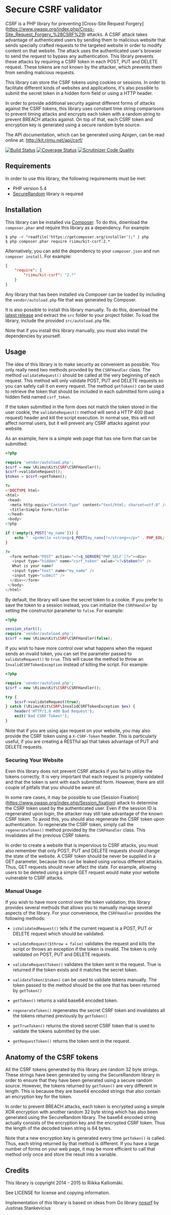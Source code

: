 # Secure CSRF validator #

*CSRF* is a PHP library for preventing [Cross-Site Request Forgery]
(https://www.owasp.org/index.php/Cross-Site_Request_Forgery_%28CSRF%29) attacks.
A CSRF attack takes advantage of authenticated users by sending them to
malicious website that sends specially crafted requests to the targeted website
in order to modify content on that website. The attack uses the authenticated
user's browser to send the request to bypass any authentication. This library
prevents these attacks by requiring a CSRF token in each POST, PUT and DELETE
request. These tokens are not known by the attacker, which prevents them from
sending malicious requests.

This library can store the CSRF tokens using cookies or sessions. In order to
facilitate different kinds of websites and applications, it's also possible to
submit the secret token in a hidden form field or using a HTTP header.

In order to provide additional security against different forms of attacks
against the CSRF tokens, this library uses constant time string comparisons to
prevent timing attacks and encrypts each token with a random string to prevent
BREACH attacks against. On top of that, each CSRF token and encryption key is
generated using a secure random byte source.

The API documentation, which can be generated using Apigen, can be read online
at: http://kit.riimu.net/api/csrf/

[![Build Status](https://img.shields.io/travis/Riimu/Kit-CSRF.svg?style=flat)](https://travis-ci.org/Riimu/Kit-CSRF)
[![Coverage Status](https://img.shields.io/coveralls/Riimu/Kit-CSRF.svg?style=flat)](https://coveralls.io/r/Riimu/Kit-CSRF?branch=master)
[![Scrutinizer Code Quality](https://img.shields.io/scrutinizer/g/Riimu/Kit-CSRF.svg?style=flat)](https://scrutinizer-ci.com/g/Riimu/Kit-CSRF/?branch=master)

## Requirements ##

In order to use this library, the following requirements must be met:

  * PHP version 5.4
  * [SecureRandom](https://github.com/Riimu/Kit-SecureRandom) library is required

## Installation ##

This library can be installed via [Composer](http://getcomposer.org/). To do
this, download the `composer.phar` and require this library as a dependency. For
example:

```
$ php -r "readfile('https://getcomposer.org/installer');" | php
$ php composer.phar require riimu/kit-csrf:2.*
```

Alternatively, you can add the dependency to your `composer.json` and run
`composer install`. For example:

```json
{
    "require": {
        "riimu/kit-csrf": "2.*"
    }
}
```

Any library that has been installed via Composer can be loaded by including the
`vendor/autoload.php` file that was generated by Composer.

It is also possible to install this library manually. To do this, download the
[latest release](https://github.com/Riimu/Kit-CSRF/releases/latest) and
extract the `src` folder to your project folder. To load the library, include
the provided `src/autoload.php` file.

Note that if you install this library manually, you must also install the
dependencies by yourself.

## Usage ##

The idea of this library is to make security as convenient as possible. You only
really need two methods provided by the `CSRFHandler` class. The method
`validateRequest()` should be called at the very beginning of each request. This
method will only validate POST, PUT and DELETE requests so you can safely call
it on every request. The method `getToken()` can be used to retrieve the token
that should be included in each submitted form using a hidden field named
`csrf_token`.

If the token submitted in the form does not match the token stored in the user
cookie, the `validateRequest()` method will send a HTTP 400 (bad request) header
and kill the script execution. In normal use, this will not affect normal users,
but it will prevent any CSRF attacks against your website.

As an example, here is a simple web page that has one form that can be
submitted:

```php
<?php

require 'vendor/autoload.php';
$csrf = new \Riimu\Kit\CSRF\CSRFHandler();
$csrf->validateRequest();
$token = $csrf->getToken();

?>
<!DOCTYPE html>
<html>
 <head>
  <meta http-equiv="Content-Type" content="text/html; charset=utf-8" />
  <title>Simple Form</title>
 </head>
 <body>
<?php

if (!empty($_POST['my_name'])) {
    echo "  <p>Hello <strong>$_POST[my_name]!</strong></p>" . PHP_EOL;
}

?>
  <form method="POST" action="<?=$_SERVER['PHP_SELF']?>"><div>
   <input type="hidden" name="csrf_token" value="<?=$token?>" />
   What is your name?
   <input type="text" name="my_name" />
   <input type="submit" />
  </div></form>
 </body>
</html>
```
 
By default, the library will save the secret token to a cookie. If you prefer
to save the token to a session instead, you can initialize the `CSRFHandler` by
setting the constructor parameter to `false`. For example:

```php
<?php

session_start();
require 'vendor/autoload.php';
$csrf = new \Riimu\Kit\CSRF\CSRFHandler(false);
```

If you wish to have more control over what happens when the request sends an
invalid token, you can set the parameter passed to `validateRequest()` to
`true`. This will cause the method to throw an `InvalidCSRFTokenException`
instead of killing the script. For example:

```php
<?php

require 'vendor/autoload.php';
$csrf = new \Riimu\Kit\CSRF\CSRFHandler();

try {
    $csrf->validateRequest(true);
} catch (\Riimu\Kit\CSRF\InvalidCSRFTokenException $ex) {
    header('HTTP/1.0 400 Bad Request');
    exit('Bad CSRF Token!');
}
```

Note that if you are using ajax request on your website, you may also provide
the CSRF token using a `X-CSRF-Token` header. This is particularly useful, if
you are creating a RESTful api that takes advantage of PUT and DELETE requests.

### Securing Your Website ###

Even this library does not prevent CSRF attacks if you fail to utilize the
tokens correctly. It is very important that each request is properly validated
and that the token is sent with each submitted form. However, there are still
couple of pitfalls that you should be aware of.

In some rare cases, it may be possible to use [Session Fixation]
(https://www.owasp.org/index.php/Session_fixation) attack to determine the CSRF
token used by the authenticated user. Even if the session ID is regenerated
upon login, the attacker may still take advantage of the known CSRF token. To
avoid this, you should also regenerate the CSRF token upon authentication.
To regenerate the CSRF token, simply call the `regenerateToken()` method
provided by the `CSRFHandler` class. This invalidates all the previous CSRF
tokens.

In order to create a website that is impervious to CSRF attacks, you must also
remember that only POST, PUT and DELETE requests should change the state of the
website. A CSRF token should be never be supplied in a GET parameter, because
this can be leaked using various different attacks. Thus, GET requests should
never affect the state. For example, allowing users to be deleted using a simple
GET request would make your website vulnerable to CSRF attacks.

### Manual Usage ###

If you wish to have more control over the token validation, this library
provides several methods that allows you to manually manage several aspects of
the library. For your convenience, the `CSRFHandler` provides the following
methods:

  * `isValidatedRequest()` tells if the current request is a POST, PUT or
    DELETE request which should be validated.
    
  * `validateRequest($throw = false)` validates the request and kills the script
    or throws an exception if the token is invalid. The token is only validated
    on POST, PUT and DELETE requests.
  
  * `validateRequestToken()` validates the token sent in the request. True is
    returned if the token exists and it matches the secret token.
    
  * `validateToken($token)` can be used to validate tokens manually. The token
    passed to the method should be the one that has been returned by `getToken()`
    
  * `getToken()` returns a valid base64 encoded token.
  
  * `regenerateToken()` regenerates the secret CSRF token and invalidates all
    the tokens returned previously by `getToken()`
    
  * `getTrueToken()` returns the stored secret CSRF token that is used to
    validate the tokens submitted by the user.
    
  * `getRequestToken()` returns the token sent in the request.

## Anatomy of the CSRF tokens ##

All the CSRF tokens generated by this library are random 32 byte strings. These
strings have been generated by using the SecureRandom library in order to
ensure that they have been generated using a secure random source. However, the
tokens returned by `getToken()` are very different in length. This is because
they are base64 encoded strings that also contain an encryption key for the
token.

In order to prevent BREACH attacks, each token is encrypted using a simple XOR
encryption with another random 32 byte string which has also been generated
using the SecureRandom library. The base64 encoded string actually consists of
the encryption key and the encrypted CSRF token. Thus the length of the 
decoded token string is 64 bytes.

Note that a new encryption key is generated every time `getToken()` is called.
Thus, each string returned by that method is different. If you have a large
number of forms on your web page, it may be more efficient to call that method
only once and store the result into a variable.

## Credits ##

This library is copyright 2014 - 2015 to Riikka Kalliomäki.

See LICENSE for license and copying information.

Implementation of this library is based on ideas from Go library
[nosurf](https://github.com/justinas/nosurf) by Justinas Stankevicius
